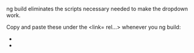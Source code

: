 ng build eliminates the scripts necessary needed to make the dropdown work. 

Copy and paste these under the <link= rel...> whenever you ng build:
 
* <script src="https://ajax.googleapis.com/ajax/libs/jquery/3.2.1/jquery.min.js"></script> 
* <script src="https://maxcdn.bootstrapcdn.com/bootstrap/3.3.7/js/bootstrap.min.js"></script>